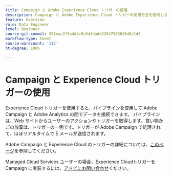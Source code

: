 ```yaml
---
title: Campaign と Adobe Experience Cloud トリガーの使用
description: Campaign と Adobe Experience Cloud トリガーの使用方法を説明します
feature: Overview
role: Data Engineer
level: Beginner
source-git-commit: 391eac2f5e4d4c8c5d4dadd3394798361640e1d8
workflow-type: tm+mt
source-wordcount: '112'
ht-degree: 100%

---
```


# Campaign と Experience Cloud トリガーの使用

Experience Cloud トリガーを使用すると、パイプラインを使用して Adobe Campaign と Adobe Analytics の間でデータを接続できます。 パイプラインは、Web サイトからユーザーのアクションやトリガーを取得します。買い物かごの放棄は、トリガーの一例です。トリガーが Adobe Campaign で処理されて、ほぼリアルタイムで E メールが送信されます。

Adobe Campaign と Experience Cloud のトリガーの詳細については、[このページ](https://experienceleague.adobe.com/docs/campaign-classic/using/integrating-with-adobe-experience-cloud/experience-triggers/about-triggers.html?lang=ja)を参照してください。

Managed Cloud Services ユーザーの場合、Experience Cloudトリガーを Campaign に実装するには、[アドビにお問い合わせ](../start/campaign-faq.md#support)ください。
